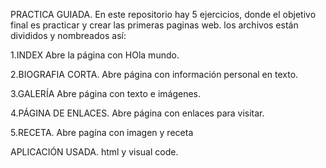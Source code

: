 PRACTICA GUIADA.
En este repositorio hay 5 ejercicios, donde el objetivo final es practicar y crear las primeras paginas web.
los archivos están divididos y nombreados así:

1.INDEX
Abre la página con HOla mundo.

2.BIOGRAFIA CORTA.
Abre página con información personal en texto.

3.GALERÍA
Abre página con texto e imágenes.

4.PÁGINA DE ENLACES.
Abre página con enlaces para  visitar.

5.RECETA.
Abre pagína con imagen y receta

APLICACIÓN USADA.
html y visual code.


